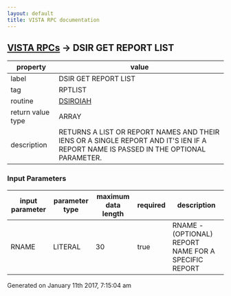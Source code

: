 ```yaml
---
layout: default
title: VISTA RPC documentation
---
```




## [VISTA RPCs](TableOfContent.md) &#8594; DSIR GET REPORT LIST 

 property | value 
--- | --- 
 label | DSIR GET REPORT LIST
 tag | RPTLIST
 routine | [DSIROIAH](http://code.osehra.org/dox/Routine_DSIROIAH_source.html)
 return value type | ARRAY
 description | RETURNS A LIST OR REPORT NAMES AND THEIR IENS OR A SINGLE REPORT AND IT'S IEN IF A REPORT NAME IS PASSED IN THE OPTIONAL PARAMETER.

### Input Parameters

| input parameter | parameter type | maximum data length | required | description | 
| --- | --- | --- | --- | --- | 
| RNAME | LITERAL | 30 | true | RNAME - (OPTIONAL) REPORT NAME FOR A SPECIFIC REPORT | 




 Generated on January 11th 2017, 7:15:04 am